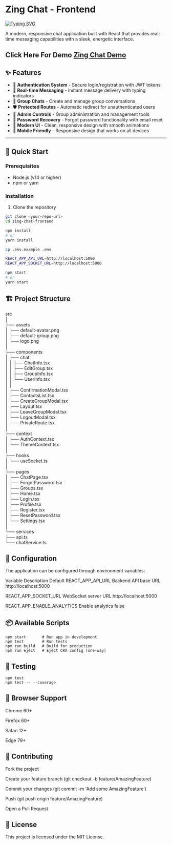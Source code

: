 # Zing Chat - Frontend

[![Typing SVG](https://readme-typing-svg.demolab.com?font=Fira+Code&weight=600&pause=1000&color=154DF7&multiline=true&width=750&height=100&lines=Zing+Chat!%F0%9F%92%AB+Exclusive+Application+for+Chatting+%F0%9F%99%8C+;Happy+Zinging%E2%9D%A4%EF%B8%8F+;Get+in+Touch+With+You+Friends+and+Collageous+%F0%9F%92%95)](https://git.io/typing-svg)

A modern, responsive chat application built with React that provides real-time messaging capabilities with a sleek, energetic interface.

## Click Here For Demo [Zing Chat Demo](https://zing-chat-rho.vercel.app)

## ✨ Features

- 🔐 **Authentication System** - Secure login/registration with JWT tokens
- 💬 **Real-time Messaging** - Instant message delivery with typing indicators
- 👥 **Group Chats** - Create and manage group conversations
- 🛡️ **Protected Routes** - Automatic redirect for unauthenticated users
- 🔧 **Admin Controls** - Group administration and management tools
- 🔄 **Password Recovery** - Forgot password functionality with email reset
- 🎨 **Modern UI** - Clean, responsive design with smooth animations
- 📱 **Mobile Friendly** - Responsive design that works on all devices

---

## 🚀 Quick Start

### Prerequisites
- Node.js (v14 or higher)
- npm or yarn

### Installation

1. Clone the repository
```bash
git clone <your-repo-url>
cd zing-chat-frontend

npm install
# or
yarn install

cp .env.example .env

REACT_APP_API_URL=http://localhost:5000
REACT_APP_SOCKET_URL=http://localhost:5000

npm start
# or
yarn start
```

## 🏗️ Project Structure  
src  
│  
├── assets  
│   ├── default-avatar.png  
│   ├── default-group.png  
│   └── logo.png   
│  
├── components  
│   ├── chat  
│   │   ├── ChatInfo.tsx  
│   │   ├── EditGroup.tsx  
│   │   ├── GroupInfo.tsx  
│   │   └── UserInfo.tsx  
│   │  
│   ├── ConfirmationModal.tsx  
│   ├── ContactsList.tsx  
│   ├── CreateGroupModal.tsx  
│   ├── Layout.tsx  
│   ├── LeaveGroupModal.tsx  
│   ├── LogoutModal.tsx  
│   └── PrivateRoute.tsx  
│   
├── context  
│   ├── AuthContext.tsx  
│   └── ThemeContext.tsx  
│  
├── hooks  
│   └── useSocket.ts  
│   
├── pages  
│   ├── ChatPage.tsx  
│   ├── ForgotPassword.tsx  
│   ├── Groups.tsx  
│   ├── Home.tsx  
│   ├── Login.tsx  
│   ├── Profile.tsx  
│   ├── Register.tsx  
│   ├── ResetPassword.tsx  
│   └── Settings.tsx  
│   
└── services  
    ├── api.ts  
    └── chatService.ts  
    
## 🔧 Configuration

The application can be configured through environment variables:

Variable	Description	Default
REACT_APP_API_URL	Backend API base URL	http://localhost:5000

REACT_APP_SOCKET_URL	WebSocket server URL	http://localhost:5000

REACT_APP_ENABLE_ANALYTICS	Enable analytics	false

## 📦 Available Scripts
```
npm start       # Run app in development
npm test        # Run tests
npm run build   # Build for production
npm run eject   # Eject CRA config (one-way)
```

## 🧪 Testing
```
npm test
npm test -- --coverage
```

## 📱 Browser Support

Chrome 60+

Firefox 60+

Safari 12+

Edge 79+

## 🤝 Contributing

Fork the project

Create your feature branch (git checkout -b feature/AmazingFeature)

Commit your changes (git commit -m 'Add some AmazingFeature')

Push (git push origin feature/AmazingFeature)

Open a Pull Request

## 📄 License

This project is licensed under the MIT License.
